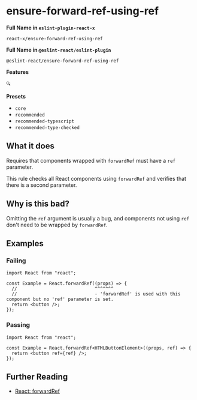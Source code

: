# ensure-forward-ref-using-ref

**Full Name in `eslint-plugin-react-x`**

```plain copy
react-x/ensure-forward-ref-using-ref
```

**Full Name in `@eslint-react/eslint-plugin`**

```plain copy
@eslint-react/ensure-forward-ref-using-ref
```

**Features**

`🔍`

**Presets**

- `core`
- `recommended`
- `recommended-typescript`
- `recommended-type-checked`

## What it does

Requires that components wrapped with `forwardRef` must have a `ref` parameter.

This rule checks all React components using `forwardRef` and verifies that there is a second parameter.

## Why is this bad?

Omitting the `ref` argument is usually a bug, and components not using `ref` don't need to be wrapped by `forwardRef`.

## Examples

### Failing

```tsx
import React from "react";

const Example = React.forwardRef((props) => {
  //                             ^^^^^^^
  //                             - 'forwardRef' is used with this component but no 'ref' parameter is set.
  return <button />;
});
```

### Passing

```tsx
import React from "react";

const Example = React.forwardRef<HTMLButtonElement>((props, ref) => {
  return <button ref={ref} />;
});
```

## Further Reading

- [React: forwardRef](https://react.dev/reference/react/forwardRef)
